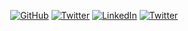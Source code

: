 

<!--
**SajidK25/Sajidk25** is a ✨ _special_ ✨ repository because its `README.md` (this file) appears on your GitHub profile.

Here are some ideas to get you started:
- ### Hi there 👋
- 🔭 I’m currently working on ...
- 🌱 I’m currently learning ...
- 👯 I’m looking to collaborate on ...
- 🤔 I’m looking for help with ...
- 💬 Ask me about ...
- 📫 How to reach me: ...
- 😄 Pronouns: ...
- ⚡ Fun fact: ...
-->
<p align="center">
	<a href="https://github.com/Sajidk25"><img src="https://img.shields.io/github/followers/Sajidk25.svg?label=GitHub&style=social" alt="GitHub"></a>
	<a href="https://twitter.com/sajidk25"><img src="https://img.shields.io/twitter/follow/Sajidk25?label=Twitter&style=social" alt="Twitter"></a>
	<a href="https://www.linkedin.com/in/sajid-khan-15084a186/"><img src="https://img.shields.io/badge/LinkedIn--_.svg?style=social&logo=linkedin" alt="LinkedIn"></a>
<a href="http://99coding.club"><img src="https://img.shields.io/badge/99-coding.club-blue?style=social" alt="Twitter"></a>	
	

